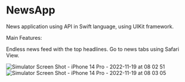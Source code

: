 # NewsApp

News application using API in Swift language, using UIKit framework.

Main Features:

Endless news feed with the top headlines.
Go to news tabs using Safari View.

![Simulator Screen Shot - iPhone 14 Pro - 2022-11-19 at 08 02 51](https://user-images.githubusercontent.com/101548647/202835154-f7b10277-838e-4798-b1ef-c2425d474d37.png)
![Simulator Screen Shot - iPhone 14 Pro - 2022-11-19 at 08 03 05](https://user-images.githubusercontent.com/101548647/202835159-c6625790-9af0-4f5c-af70-edccc0d78226.png)
